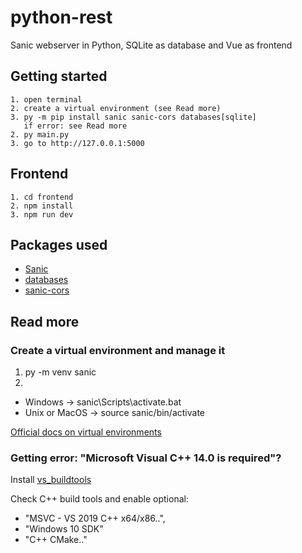 # python-rest
Sanic webserver in Python, SQLite as database and Vue as frontend

## Getting started
```
1. open terminal
2. create a virtual environment (see Read more)
3. py -m pip install sanic sanic-cors databases[sqlite]
   if error: see Read more
2. py main.py
3. go to http://127.0.0.1:5000
```

## Frontend
```
1. cd frontend
2. npm install
3. npm run dev
```

## Packages used
- [Sanic](https://sanic.readthedocs.io/en/latest/index.html)
- [databases](https://www.encode.io/databases/)
- [sanic-cors](https://github.com/ashleysommer/sanic-cors)

## Read more
### Create a virtual environment and manage it
1. py -m venv sanic
2. 
  - Windows -> sanic\Scripts\activate.bat
  - Unix or MacOS -> source sanic/bin/activate

[Official docs on virtual environments](https://docs.python.org/3/tutorial/venv.html)

### Getting error: "Microsoft Visual C++ 14.0 is required"?
Install [vs_buildtools](https://aka.ms/vs/16/release/vs_buildtools.exe)

Check C++ build tools and enable optional: 
- "MSVC - VS 2019 C++ x64/x86..",
- "Windows 10 SDK"
- "C++ CMake.."
